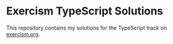 # Exercism TypeScript Solutions

This repository contains my solutions for the TypeScript track on [exercism.org](https://exercism.org/dashboard). 
